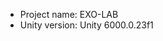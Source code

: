 <!-- UNITY CODE ASSIST INSTRUCTIONS START -->
- Project name: EXO-LAB
- Unity version: Unity 6000.0.23f1
<!-- UNITY CODE ASSIST INSTRUCTIONS END -->